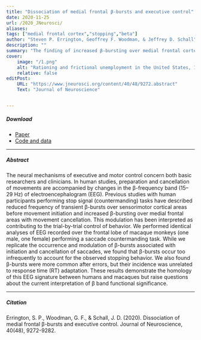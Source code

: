 ```yaml
---
title: "Dissociation of medial frontal β-bursts and executive control" 
date: 2020-11-25
url: /2020_JNeurosci/
aliases: 
tags: ["medial frontal cortex","stopping","beta"]
author: "Steven P. Errington, Geoffrey F. Woodman, & Jeffrey D. Schall"
description: ""
summary: "The finding of increased β-bursting over medial frontal cortex with movement cancellation in humans is difficult to reconcile with the finding of modulation too late to contribute to movement cancellation in medial frontal cortex of macaque monkeys. To obtain comparable measurement scales, we recorded electroencephalogram (EEG) over medial frontal cortex of macaques performing a stop signal (countermanding) task. We replicated the occurrence and modulation of β-bursts associated with the cancellation of movements, but we found that β-bursts occur too infrequently to account for observed stopping behavior. Unfortunately, this finding raises doubts whether β-bursts can be a causal mechanism of response inhibition, which impacts future applications in devices such as brain-machine interfaces."
cover:
    image: "/1.png"
    alt: "Rationing and frictional unemployment in the United States, 1964–2009"
    relative: false
editPost:
    URL: "https://www.jneurosci.org/content/40/48/9272.abstract"
    Text: "Journal of Neuroscience"


---
```


##### Download

- [Paper](XXX)
- [Code and data](XXX)

---

##### Abstract

The neural mechanisms of executive and motor control concern both basic researchers and clinicians. In human studies, preparation and cancellation of movements are accompanied by changes in the β-frequency band (15–29 Hz) of electroencephalogram (EEG). Previous studies with human participants performing stop signal (countermanding) tasks have described reduced frequency of transient β-bursts over sensorimotor cortical areas before movement initiation and increased β-bursting over medial frontal areas with movement cancellation. This modulation has been interpreted as contributing to the trial-by-trial control of behavior. We performed identical analyses of EEG recorded over the frontal lobe of macaque monkeys (one male, one female) performing a saccade countermanding task. While we replicate the occurrence and modulation of β-bursts associated with initiation and cancellation of saccades, we found that β-bursts occur too infrequently to account for the observed stopping behavior. We also found β-bursts were more common after errors, but their incidence was unrelated to response time (RT) adaptation. These results demonstrate the homology of this EEG signature between humans and macaques but raise questions about the current interpretation of β band functional significance.

---
##### Citation

Errington, S. P., Woodman, G. F., & Schall, J. D. (2020). Dissociation of medial frontal β-bursts and executive control. Journal of Neuroscience, 40(48), 9272-9282.